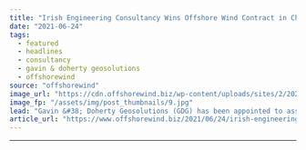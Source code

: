 ```yaml
---
title: "Irish Engineering Consultancy Wins Offshore Wind Contract in China"
date: "2021-06-24"
tags: 
  - featured
  - headlines
  - consultancy
  - gavin & doherty geosolutions
  - offshorewind
source: "offshorewind"
image_url: "https://cdn.offshorewind.biz/wp-content/uploads/sites/2/2021/06/24095502/Global-Tech-I.jpg"
image_fp: "/assets/img/post_thumbnails/9.jpg"
lead: "Gavin &#38; Doherty Geosolutions (GDG) has been appointed to assist carry out various research"
article_url: "https://www.offshorewind.biz/2021/06/24/irish-engineering-consultancy-wins-offshore-wind-contract-in-china/"
---
```


---
